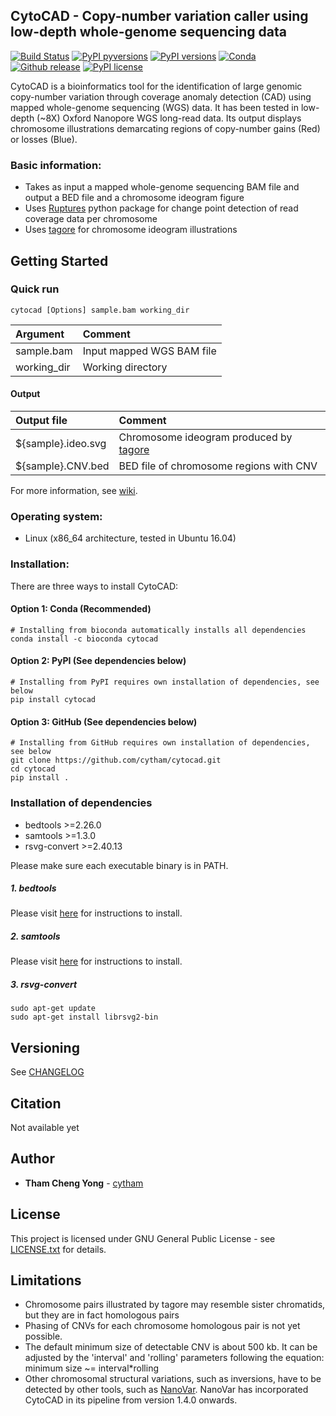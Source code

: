
## CytoCAD - Copy-number variation caller using low-depth whole-genome sequencing data
[![Build Status](https://travis-ci.org/cytham/cytocad.svg?branch=master)](https://travis-ci.com/cytham/cytocad)
[![PyPI pyversions](https://img.shields.io/pypi/pyversions/cytocad)](https://pypi.org/project/cytocad/)
[![PyPI versions](https://img.shields.io/pypi/v/cytocad)](https://pypi.org/project/cytocad/)
[![Conda](https://img.shields.io/conda/v/bioconda/cytocad)](https://anaconda.org/bioconda/cytocad)
[![Github release](https://img.shields.io/github/v/release/cytham/cytocad?include_prereleases)](../../releases)
[![PyPI license](https://img.shields.io/pypi/l/cytocad)](./LICENSE.txt)
  
CytoCAD is a bioinformatics tool for the identification of large genomic copy-number variation through coverage anomaly detection
 (CAD) using mapped whole-genome sequencing (WGS) data. It has been tested in low-depth (~8X) Oxford Nanopore WGS long-read
  data. Its output displays chromosome illustrations demarcating regions of copy-number gains (Red) or losses (Blue).

### Basic information:
* Takes as input a mapped whole-genome sequencing BAM file and output a BED file and a chromosome ideogram figure
* Uses [Ruptures](https://github.com/deepcharles/ruptures) python package for change point detection of read coverage data per
 chromosome 
* Uses [tagore](https://github.com/jordanlab/tagore) for chromosome ideogram illustrations

## Getting Started

### Quick run

```
cytocad [Options] sample.bam working_dir 
```

| Argument | Comment |
| :--- | :--- |
| sample.bam | Input mapped WGS BAM file |
| working_dir | Working directory |

#### Output
| Output file | Comment |
| :--- | :--- |
| ${sample}.ideo.svg | Chromosome ideogram produced by [tagore](https://github.com/jordanlab/tagore) |
| ${sample}.CNV.bed | BED file of chromosome regions with CNV |

For more information, see [wiki](https://github.com/cytham/cytocad/wiki).

### Operating system: 
* Linux (x86_64 architecture, tested in Ubuntu 16.04)  

### Installation:
There are three ways to install CytoCAD:
#### Option 1: Conda (Recommended)
```
# Installing from bioconda automatically installs all dependencies 
conda install -c bioconda cytocad
```
#### Option 2: PyPI (See dependencies below)
```
# Installing from PyPI requires own installation of dependencies, see below
pip install cytocad
```
#### Option 3: GitHub (See dependencies below)
```
# Installing from GitHub requires own installation of dependencies, see below
git clone https://github.com/cytham/cytocad.git 
cd cytocad
pip install .
```

### Installation of dependencies
* bedtools >=2.26.0
* samtools >=1.3.0
* rsvg-convert >=2.40.13

Please make sure each executable binary is in PATH.
##### 1. _bedtools_
Please visit [here](https://bedtools.readthedocs.io/en/latest/content/installation.html) for instructions to install.

##### 2. _samtools_
Please visit [here](http://www.htslib.org/download/) for instructions to install.

##### 3. _rsvg-convert_
```
sudo apt-get update
sudo apt-get install librsvg2-bin
```

## Versioning
See [CHANGELOG](./CHANGELOG.txt)

## Citation

Not available yet

## Author

* **Tham Cheng Yong** - [cytham](https://github.com/cytham)

## License

This project is licensed under GNU General Public License - see [LICENSE.txt](./LICENSE.txt) for details.

## Limitations
* Chromosome pairs illustrated by tagore may resemble sister chromatids, but they are in fact homologous pairs
* Phasing of CNVs for each chromosome homologous pair is not yet possible.
* The default minimum size of detectable CNV is about 500 kb. It can be adjusted by the 'interval' and 'rolling' parameters
 following the equation: minimum size ~= interval*rolling 
* Other chromosomal structural variations, such as inversions, have to be detected by other tools, such as [NanoVar](https://github.com/cytham/nanovar). NanoVar has incorporated CytoCAD in its pipeline from version 1.4.0 onwards.
